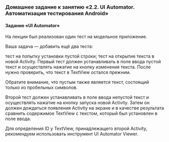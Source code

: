 ### Домашнее задание к занятию «2.2. UI Automator. Автоматизация тестирования Android»

#### Задание «UI Automator»
На лекции был реализован один тест на модельное приложение.

Ваша задача — добавить ещё два теста:

тест на попытку установки пустой строки;
тест на открытие текста в новой Activity.
Первый тест должен устанавливать в поле ввода пустой текст и осуществлять нажатие на кнопку изменения текста. После нужно проверить, что текст в TextView остался прежним.

Обратите внимание, что пустым также является текст, состоящий только из пробельных символов.

Второй тест должен устанавливать в поле ввода непустой текст и осуществлять нажатие на кнопку запуска новой Activity. Затем он должен дождаться появления Activity на экране и в качестве результата сравнить содержимое TextView с текстом, который был установлен в поле ввода.

Для определения ID у TextView, принадлежащего второй Activity, рекомендуем использовать инструмент UI Automator Viewer.
